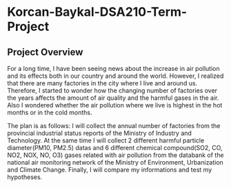 # Korcan-Baykal-DSA210-Term-Project
## Project Overview
For a long time, I have been seeing news about the increase in air pollution and its effects both in our country and around the world. However, I realized that there are many factories in the city where I live and around us. Therefore, I started to wonder how the changing number of factories over the years affects the amount of air quality and the harmful gases in the air. Also I wondered whether the air pollution where we live is highest in the hot months or in the cold months.

The plan is as follows: I will collect the annual number of factories from the provincial industrial status reports of the Ministry of Industry and Technology. At the same time I will collect 2 different harmful particle diameter(PM10, PM2.5) datas and 6 different chemical compound(SO2, CO, NO2, NOX, NO, O3) gases related with air pollution from the databank of the national air monitoring network of the Ministry of Environment, Urbanization and Climate Change. Finally, I will compare my informations and test my hypotheses.
